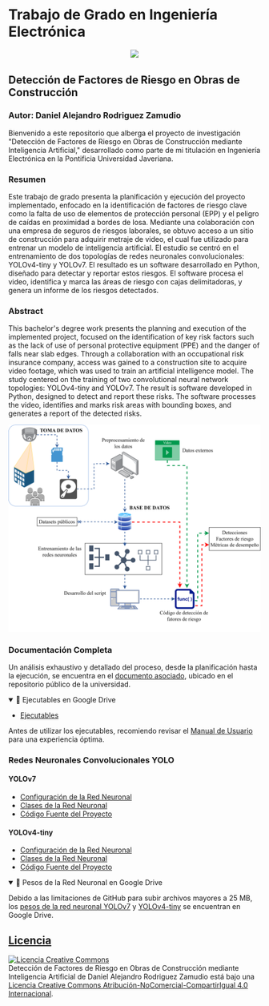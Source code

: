 # Trabajo de Grado en Ingeniería Electrónica

<p align="center">
  <img width="600" src="https://www.javeriana.edu.co/recursosdb/20125/877826/EdIngenieriaLab1.JPG/f07c9bd5-cb9f-5126-3ce5-2f107c643f89">
</p>

## Detección de Factores de Riesgo en Obras de Construcción
### Autor: Daniel Alejandro Rodriguez Zamudio

Bienvenido a este repositorio que alberga el proyecto de investigación "Detección de Factores de Riesgo en Obras de Construcción mediante Inteligencia Artificial," desarrollado como parte de mi titulación en Ingeniería Electrónica en la Pontificia Universidad Javeriana.

### Resumen

Este trabajo de grado presenta la planificación y ejecución del proyecto implementado, enfocado en la identificación de factores de riesgo clave como la falta de uso de elementos de protección personal (EPP) y el peligro de caídas en proximidad a bordes de losa. Mediante una colaboración con una empresa de seguros de riesgos laborales, se obtuvo acceso a un sitio de construcción para adquirir metraje de video, el cual fue utilizado para entrenar un modelo de inteligencia artificial. El estudio se centró en el entrenamiento de dos topologías de redes neuronales convolucionales: YOLOv4-tiny y YOLOv7. El resultado es un software desarrollado en Python, diseñado para detectar y reportar estos riesgos. El software procesa el video, identifica y marca las áreas de riesgo con cajas delimitadoras, y genera un informe de los riesgos detectados.

### Abstract

This bachelor's degree work presents the planning and execution of the implemented project, focused on the identification of key risk factors such as the lack of use of personal protective equipment (PPE) and the danger of falls near slab edges. Through a collaboration with an occupational risk insurance company, access was gained to a construction site to acquire video footage, which was used to train an artificial intelligence model. The study centered on the training of two convolutional neural network topologies: YOLOv4-tiny and YOLOv7. The result is software developed in Python, designed to detect and report these risks. The software processes the video, identifies and marks risk areas with bounding boxes, and generates a report of the detected risks.

![Diagrama general del proyecto](img/diagrama-conexiones.png)

### Documentación Completa

Un análisis exhaustivo y detallado del proceso, desde la planificación hasta la ejecución, se encuentra en el [documento asociado](https://repository.javeriana.edu.co/handle/10554/65196), ubicado en el repositorio público de la universidad.

<details open>
<summary>📂 Ejecutables en Google Drive</summary>

- [Ejecutables](https://drive.google.com/drive/folders/1fD1Zt55NcRXYXGE_T_KE3I7PvjWunfRF?usp=sharing)

</details>

Antes de utilizar los ejecutables, recomiendo revisar el [Manual de Usuario](https://github.com/AlejandroRZM/Trabajo-de-grado---iaobras/tree/main/user-manual) para una experiencia óptima.

### Redes Neuronales Convolucionales YOLO

#### YOLOv7

- [Configuración de la Red Neuronal](https://github.com/AlejandroRZM/Trabajo-de-grado---iaobras/blob/main/yolov7/yolov7.cfg)
- [Clases de la Red Neuronal](https://github.com/AlejandroRZM/Trabajo-de-grado---iaobras/blob/main/yolov7/yolov7.names)
- [Código Fuente del Proyecto](https://github.com/AlejandroRZM/Trabajo-de-grado---iaobras/blob/main/yolov7/yolov7.py)

#### YOLOv4-tiny

- [Configuración de la Red Neuronal](https://github.com/AlejandroRZM/Trabajo-de-grado---iaobras/blob/main/yolov4-tiny/yolov4.cfg)
- [Clases de la Red Neuronal](https://github.com/AlejandroRZM/Trabajo-de-grado---iaobras/blob/main/yolov4-tiny/yolov4.names)
- [Código Fuente del Proyecto](https://github.com/AlejandroRZM/Trabajo-de-grado---iaobras/blob/main/yolov4-tiny/yolov4.py)

<details open>
<summary>📂 Pesos de la Red Neuronal en Google Drive</summary>

Debido a las limitaciones de GitHub para subir archivos mayores a 25 MB, los [pesos de la red neuronal YOLOv7](https://drive.google.com/drive/folders/1E7H8OOU8wHZciFfbfCve8SjCha2ivS07?usp=sharing) y [YOLOv4-tiny](https://drive.google.com/drive/folders/148tr3gdF-iLAOx_Pq7W3ZXVfVS46jqPK?usp=sharing) se encuentran en Google Drive.

</details>

## [Licencia](https://github.com/AlejandroRZM/Trabajo-de-grado---iaobras/blob/main/LICENSE.txt)
<a rel="license" href="http://creativecommons.org/licenses/by-nc-sa/4.0/"><img alt="Licencia Creative Commons" style="border-width:0" src="https://i.creativecommons.org/l/by-nc-sa/4.0/88x31.png" /></a><br /><span xmlns:dct="http://purl.org/dc/terms/" property="dct:title">Detección de Factores de Riesgo en Obras de Construcción mediante Inteligencia Artificial</span> de <span xmlns:cc="http://creativecommons.org/ns#" property="cc:attributionName">Daniel Alejandro Rodriguez Zamudio</span> está bajo una <a rel="license" href="http://creativecommons.org/licenses/by-nc-sa/4.0/">Licencia Creative Commons Atribución-NoComercial-CompartirIgual 4.0 Internacional</a>.

